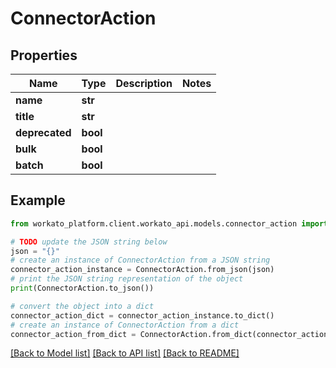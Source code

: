 # ConnectorAction


## Properties

Name | Type | Description | Notes
------------ | ------------- | ------------- | -------------
**name** | **str** |  | 
**title** | **str** |  | 
**deprecated** | **bool** |  | 
**bulk** | **bool** |  | 
**batch** | **bool** |  | 

## Example

```python
from workato_platform.client.workato_api.models.connector_action import ConnectorAction

# TODO update the JSON string below
json = "{}"
# create an instance of ConnectorAction from a JSON string
connector_action_instance = ConnectorAction.from_json(json)
# print the JSON string representation of the object
print(ConnectorAction.to_json())

# convert the object into a dict
connector_action_dict = connector_action_instance.to_dict()
# create an instance of ConnectorAction from a dict
connector_action_from_dict = ConnectorAction.from_dict(connector_action_dict)
```
[[Back to Model list]](../README.md#documentation-for-models) [[Back to API list]](../README.md#documentation-for-api-endpoints) [[Back to README]](../README.md)


